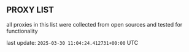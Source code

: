 ## PROXY LIST

all proxies in this list were collected from open sources and tested for functionality

last update: `2025-03-30 11:04:24.412731+00:00` UTC